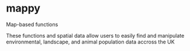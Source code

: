 # mappy
Map-based functions

These functions and spatial data allow users to easily find and manipulate environmental, landscape, and animal population data accross the UK
